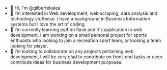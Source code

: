 - 👋 Hi, I’m @gilbertekalea
- 👀 I’m interested in Web development, web scraping, data analysis and technology stuffwise. I have a background in Business Information systems but I love the art of coding. 
- 🌱 I’m currently learning python flask and it's application in web development. I am working on a small personal project for sports enthuasts who looking to join a recreation sport team, or looking a team looking for player. 
- 💞️ I’m looking to collaborate on any projects pertaining web development, I will be very glad to contribute on front-end tasks or even contribute ideas for business development purposes. 

<!---
gilbertekalea/gilbertekalea is a ✨ special ✨ repository because its `README.md` (this file) appears on your GitHub profile.
You can click the Preview link to take a look at your changes.
--->
